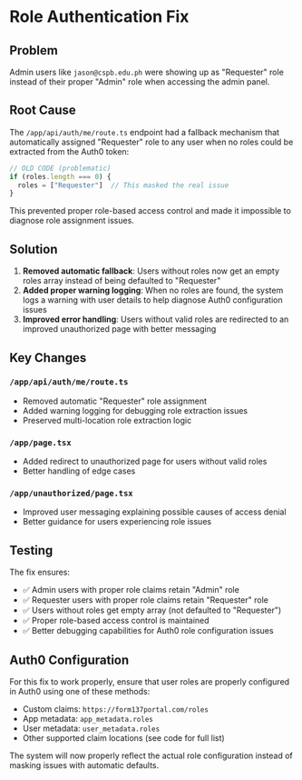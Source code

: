 # Role Authentication Fix

## Problem
Admin users like `jason@cspb.edu.ph` were showing up as "Requester" role instead of their proper "Admin" role when accessing the admin panel.

## Root Cause
The `/app/api/auth/me/route.ts` endpoint had a fallback mechanism that automatically assigned "Requester" role to any user when no roles could be extracted from the Auth0 token:

```typescript
// OLD CODE (problematic)
if (roles.length === 0) {
  roles = ["Requester"]  // This masked the real issue
}
```

This prevented proper role-based access control and made it impossible to diagnose role assignment issues.

## Solution
1. **Removed automatic fallback**: Users without roles now get an empty roles array instead of being defaulted to "Requester"
2. **Added proper warning logging**: When no roles are found, the system logs a warning with user details to help diagnose Auth0 configuration issues
3. **Improved error handling**: Users without valid roles are redirected to an improved unauthorized page with better messaging

## Key Changes

### `/app/api/auth/me/route.ts`
- Removed automatic "Requester" role assignment
- Added warning logging for debugging role extraction issues
- Preserved multi-location role extraction logic

### `/app/page.tsx`
- Added redirect to unauthorized page for users without valid roles
- Better handling of edge cases

### `/app/unauthorized/page.tsx`
- Improved user messaging explaining possible causes of access denial
- Better guidance for users experiencing role issues

## Testing
The fix ensures:
- ✅ Admin users with proper role claims retain "Admin" role
- ✅ Requester users with proper role claims retain "Requester" role  
- ✅ Users without roles get empty array (not defaulted to "Requester")
- ✅ Proper role-based access control is maintained
- ✅ Better debugging capabilities for Auth0 role configuration issues

## Auth0 Configuration
For this fix to work properly, ensure that user roles are properly configured in Auth0 using one of these methods:
- Custom claims: `https://form137portal.com/roles`
- App metadata: `app_metadata.roles`
- User metadata: `user_metadata.roles`
- Other supported claim locations (see code for full list)

The system will now properly reflect the actual role configuration instead of masking issues with automatic defaults.